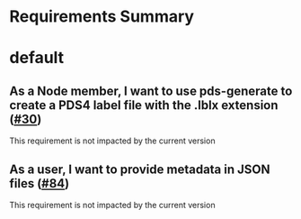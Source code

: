 
Requirements Summary
====================

# default

## As a Node member, I want to use pds-generate to create a PDS4 label file with the .lblx extension ([#30](https://github.com/NASA-PDS/mi-label/issues/30)) 


This requirement is not impacted by the current version
## As a user, I want to provide metadata in JSON files ([#84](https://github.com/NASA-PDS/mi-label/issues/84)) 


This requirement is not impacted by the current version